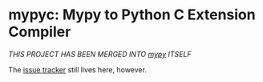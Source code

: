 mypyc: Mypy to Python C Extension Compiler
==========================================

*THIS PROJECT HAS BEEN MERGED INTO [mypy](https://github.com/python/mypy/files/mypyc) ITSELF*

The [issue tracker](https://github.com/mypyc/mypyc/issues) still lives
here, however.
